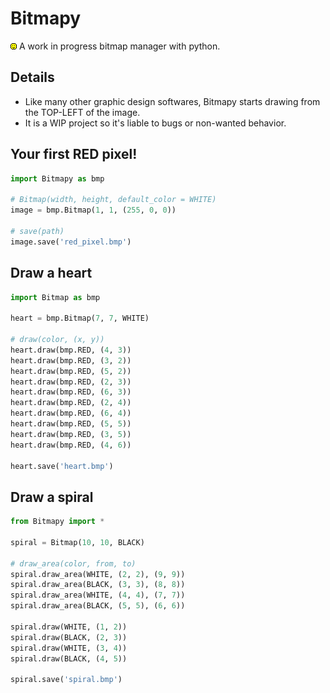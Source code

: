 # Bitmapy
![Bitmap logo.](/smiley_face.bmp)
A work in progress bitmap manager with python.

## Details
- Like many other graphic design softwares, Bitmapy starts drawing from the
TOP-LEFT of the image.
- It is a WIP project so it's liable to bugs or non-wanted behavior.

## Your first RED pixel!
```python
import Bitmapy as bmp

# Bitmap(width, height, default_color = WHITE)
image = bmp.Bitmap(1, 1, (255, 0, 0))

# save(path)
image.save('red_pixel.bmp')
```

## Draw a heart
```python
import Bitmap as bmp

heart = bmp.Bitmap(7, 7, WHITE)

# draw(color, (x, y))
heart.draw(bmp.RED, (4, 3))
heart.draw(bmp.RED, (3, 2))
heart.draw(bmp.RED, (5, 2))
heart.draw(bmp.RED, (2, 3))
heart.draw(bmp.RED, (6, 3))
heart.draw(bmp.RED, (2, 4))
heart.draw(bmp.RED, (6, 4))
heart.draw(bmp.RED, (5, 5))
heart.draw(bmp.RED, (3, 5))
heart.draw(bmp.RED, (4, 6))

heart.save('heart.bmp')
```

## Draw a spiral
```python
from Bitmapy import *

spiral = Bitmap(10, 10, BLACK)

# draw_area(color, from, to)
spiral.draw_area(WHITE, (2, 2), (9, 9))
spiral.draw_area(BLACK, (3, 3), (8, 8))
spiral.draw_area(WHITE, (4, 4), (7, 7))
spiral.draw_area(BLACK, (5, 5), (6, 6))

spiral.draw(WHITE, (1, 2))
spiral.draw(BLACK, (2, 3))
spiral.draw(WHITE, (3, 4))
spiral.draw(BLACK, (4, 5))

spiral.save('spiral.bmp')
```